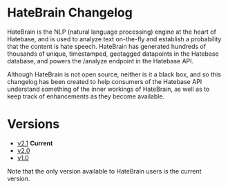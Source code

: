 # HateBrain Changelog

HateBrain is the NLP (natural language processing) engine at the heart of Hatebase, and is used to analyze text on-the-fly and establish a probability that the content is hate speech. HateBrain has generated hundreds of thousands of unique, timestamped, geotagged datapoints in the Hatebase database, and powers the /analyze endpoint in the Hatebase API.

Although HateBrain is not open source, neither is it a black box, and so this changelog has been created to help consumers of the Hatebase API understand something of the inner workings of HateBrain, as well as to keep track of enhancements as they become available.

# Versions

- [v2.1](current/v2-1/overview.md) **Current**
- [v2.0](archived/v2-0/overview.md)
- [v1.0](archived/v1-0/overview.md)

Note that the only version available to HateBrain users is the current version.
